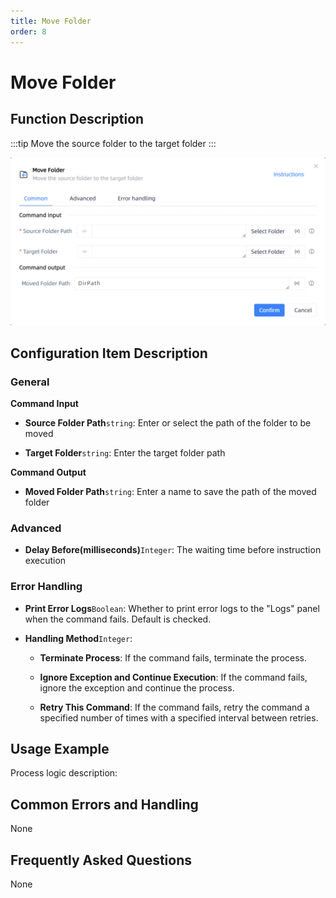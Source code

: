```yaml
---
title: Move Folder
order: 8
---
```


# Move Folder

## Function Description

:::tip 
Move the source folder to the target folder
:::

![Move Folder](../../../assets/Move%20Folder_command.png)

## Configuration Item Description

### General

**Command Input**

- **Source Folder Path**`string`: Enter or select the path of the folder to be moved

- **Target Folder**`string`: Enter the target folder path


**Command Output**

- **Moved Folder Path**`string`: Enter a name to save the path of the moved folder

### Advanced

- **Delay Before(milliseconds)**`Integer`: The waiting time before instruction execution

### Error Handling

- **Print Error Logs**`Boolean`: Whether to print error logs to the "Logs" panel when the command fails. Default is checked. 

- **Handling Method**`Integer`:

    - **Terminate Process**: If the command fails, terminate the process.

    - **Ignore Exception and Continue Execution**: If the command fails, ignore the exception and continue the process.

    - **Retry This Command**: If the command fails, retry the command a specified number of times with a specified interval between retries.

## Usage Example

Process logic description:

## Common Errors and Handling

None

## Frequently Asked Questions

None

